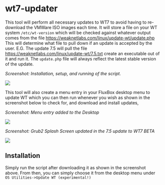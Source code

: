 # wt7-updater
This tool will perform all necessary updates to WT7 to avoid having to re-download the VMWare ISO images each time. It will store a file on your WT system ```/etc/wt-version``` which will be checked against whatever output comes from the file https://weaknetlabs.com/linux/update-wt/update.php This will determine what file to pull down if an update is accepted by the user. E.G. The update 7.5 will pull the file https://weaknetlabs.com/linux/update-wt/7.5.txt create an executable out of it and run it. The ```update.php``` file will always reflect the latest stable version of the update.

_Screenshot: Installation, setup, and running of the script._

<img src="https://weaknetlabs.com/images/wt7-updater-04.PNG" />

This tool will also create a menu entry in your FluxBox desktop menu to update WT which you can then run whenever you wish as shown in the screenshot below to check for, and download and install updates,

_Screenshot: Menu entry added to the Desktop_

<img src="https://weaknetlabs.com/images/update-success.png"/>

_Screenshot: Grub2 Splash Screen updated in the 7.5 update to WT7 BETA_

<img src="https://weaknetlabs.com/images/grub-splash-update.png" />

## Installation
Simply run the script after downloading it as shown in the screenshot above. From then, you can simply choose it from the desktop menu under ```OS Utilities->Update WT (experimental!)```
